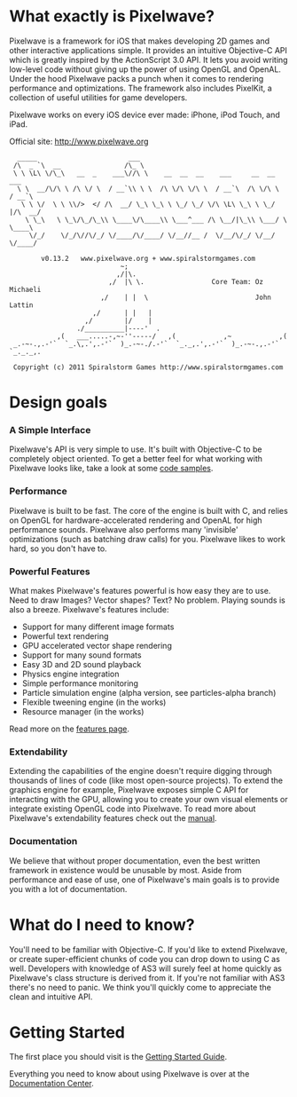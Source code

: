What exactly is Pixelwave?
=========================
Pixelwave is a framework for iOS that makes developing 2D games and other interactive applications simple. It provides an intuitive Objective-C API which is greatly inspired by the ActionScript 3.0 API. It lets you avoid writing low-level code without giving up the power of using OpenGL and OpenAL. Under the hood Pixelwave packs a punch when it comes to rendering performance and optimizations. The framework also includes PixelKit, a collection of useful utilities for game developers.

Pixelwave works on every iOS device ever made: iPhone, iPod Touch, and iPad.

Official site: http://www.pixelwave.org


      _____                       ___                                            
     /\  _ `\  __                /\_ \                                           
     \ \ \L\ \/\_\   __  _    ___\//\ \    __  __  __    ___     __  __    ___   
      \ \  __/\/\ \ /\ \/ \  / __`\\ \ \  /\ \/\ \/\ \  / __`\  /\ \/\ \  / __`\ 
       \ \ \/  \ \ \\/>  </ /\  __/ \_\ \_\ \ \_/ \_/ \/\ \L\ \_\ \ \_/ |/\  __/ 
        \ \_\   \ \_\/\_/\_\\ \____\/\____\\ \___^___ /\ \__/|\_\\ \___/ \ \____\
         \/_/    \/_/\//\/_/ \/____/\/____/ \/__//__ /  \/__/\/_/ \/__/   \/____/
           
            v0.13.2   www.pixelwave.org + www.spiralstormgames.com
                                ~;   
                               ,/|\.           
                             ,/  |\ \.                 Core Team: Oz Michaeli
                           ,/    | |  \                           John Lattin
                         ,/      | |   |
                       ,/        |/    |
                     ./__________|----'  .
                ,(   ___.....-,~-''-----/   ,(            ,~            ,(        
     _.-~-.,.-'`  `_.\,.',.-'`  )_.-~-./.-'`  `_._,.',.-'`  )_.-~-.,.-'`  `_._._,.
     
     Copyright (c) 2011 Spiralstorm Games http://www.spiralstormgames.com


Design goals
============

### A Simple Interface
Pixelwave's API is very simple to use. It's built with Objective-C to be completely object oriented. To get a better feel for what working with Pixelwave looks like, take a look at some [code samples](http://www.pixelwave.org/docs/Quick_Code_Samples).

### Performance
Pixelwave is built to be fast. The core of the engine is built with C, and relies on OpenGL for hardware-accelerated rendering and OpenAL for high performance sounds. Pixelwave also performs many 'invisible' optimizations (such as batching draw calls) for you. Pixelwave likes to work hard, so you don't have to.

### Powerful Features
What makes Pixelwave's features powerful is how easy they are to use. Need to draw Images? Vector shapes? Text? No problem. Playing sounds is also a breeze.
Pixelwave's features include:

* Support for many different image formats
* Powerful text rendering
* GPU accelerated vector shape rendering
* Support for many sound formats
* Easy 3D and 2D sound playback
* Physics engine integration
* Simple performance monitoring
* Particle simulation engine (alpha version, see particles-alpha branch)
* Flexible tweening engine (in the works)
* Resource manager (in the works)

Read more on the [features page](http://www.pixelwave.org/features).

### Extendability
Extending the capabilities of the engine doesn't require digging through thousands of lines of code (like most open-source projects). To extend the graphics engine for example, Pixelwave exposes simple C API for interacting with the GPU, allowing you to create your own visual elements or integrate existing OpenGL code into Pixelwave.
To read more about Pixelwave's extendability features check out the [manual](http://www.pixelwave.org/docs/Manual#Extending).

### Documentation
We believe that without proper documentation, even the best written framework in existence would be unusable by most. Aside from performance and ease of use, one of Pixelwave's main goals is to provide you with a lot of documentation.

What do I need to know?
=======================
You'll need to be familiar with Objective-C. If you'd like to extend Pixelwave, or create super-efficient chunks of code you can drop down to using C as well. Developers with knowledge of AS3 will surely feel at home quickly as Pixelwave's class structure is derived from it. If you're not familiar with AS3 there's no need to panic. We think you'll quickly come to appreciate the clean and intuitive API.

Getting Started
================

The first place you should visit is the [Getting Started Guide](http://www.pixelwave.org/docs/Getting_Started_Guide).

Everything you need to know about using Pixelwave is over at the [Documentation Center](http://www.pixelwave.org/docs).